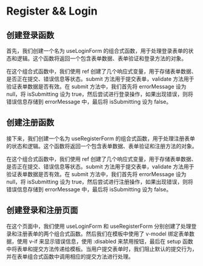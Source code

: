 # Register && Login

## 创建登录函数

首先，我们创建一个名为 useLoginForm 的组合式函数，用于处理登录表单的状态和逻辑。这个函数将返回一个包含表单数据、表单验证和登录方法的对象。

在这个组合式函数中，我们使用 ref 创建了几个响应式变量，用于存储表单数据、是否正在提交、错误信息等状态。submit 方法用于提交表单，validate 方法用于验证表单数据是否有效。在 submit 方法中，我们首先将 errorMessage 设为 null，将 isSubmitting 设为 true，然后尝试进行登录操作，如果出现错误，则将错误信息存储到 errorMessage 中，最后将 isSubmitting 设为 false。

## 创建注册函数

接下来，我们创建一个名为 useRegisterForm 的组合式函数，用于处理注册表单的状态和逻辑。这个函数将返回一个包含表单数据、表单验证和注册方法的对象。

在这个组合式函数中，我们使用 ref 创建了几个响应式变量，用于存储表单数据、是否正在提交、错误信息等状态。submit 方法用于提交表单，validate 方法用于验证表单数据是否有效。在 submit 方法中，我们首先将 errorMessage 设为 null，将 isSubmitting 设为 true，然后尝试进行注册操作，如果出现错误，则将错误信息存储到 errorMessage 中，最后将 isSubmitting 设为 false。

## 创建登录和注册页面

在这个页面中，我们使用 useLoginForm 和 useRegisterForm 分别创建了处理登录和注册表单的两个组合式函数。然后我们在模板中使用了 v-model 绑定表单数据，使用 v-if 来显示错误信息，使用 :disabled 来禁用按钮，最后在 setup 函数中将表单和提交方法传递给模板。当用户提交表单时，我们阻止默认的提交行为，并在表单组合式函数中调用相应的提交方法进行处理。
